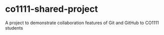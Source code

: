 # co1111-shared-project
A project to demonstrate collaboration features of Git and GitHub to CO1111 students
